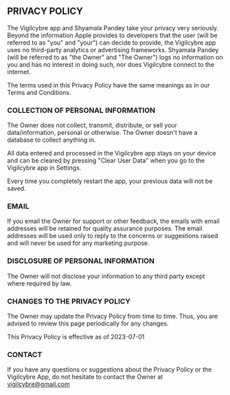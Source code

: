 PRIVACY POLICY
---------------
                                   
The Vigilcybre app and Shyamala Pandey take your privacy very seriously. Beyond the information Apple provides to developers that the user (will be referred to as "you" and "your") can decide to provide, the Vigilcybre app uses no third-party analytics or advertising frameworks. Shyamala Pandey (will be referred to as "the Owner" and "The Owner") logs no information on you and has no interest in doing such, nor does Vigilcybre connect to the internet.

The terms used in this Privacy Policy have the same meanings as in our Terms and Conditions.

### COLLECTION OF PERSONAL INFORMATION
The Owner does not collect, transmit, distribute, or sell your data/information, personal or otherwise. The Owner doesn't have a database to collect anything in. 

All data entered and processed in the Vigilcybre app stays on your device and can be cleared by pressing "Clear User Data" when you go to the Vigilcybre app in Settings. 

Every time you completely restart the app, your previous data will not be saved.

### EMAIL
If you email the Owner for support or other feedback, the emails with email addresses will be retained for quality assurance purposes. The email addresses will be used only to reply to the concerns or suggestions raised and will never be used for any marketing purpose.

### DISCLOSURE OF PERSONAL INFORMATION
The Owner will not disclose your information to any third party except where required by law.

### CHANGES TO THE PRIVACY POLICY
The Owner may update the Privacy Policy from time to time. Thus, you are advised to review this page periodically for any changes.

This Privacy Policy is effective as of 2023-07-01

### CONTACT
If you have any questions or suggestions about the Privacy Policy or the Vigilcybre App, do not hesitate to contact the Owner at vigilcybre@gmail.com
